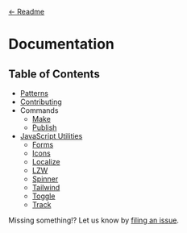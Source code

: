 [← Readme](./readme.md)

# Documentation

## Table of Contents

* [Patterns](./docs/patterns.md)
* [Contributing](./docs/contributing.md)
* Commands
  * [Make](./docs/commands/make.md)
  * [Publish](./docs/commands/publish.md)
* [JavaScript Utilities](./src/utilities)
  * [Forms](./src/utilities/forms/forms)
  * [Icons](./src/utilities/icons/icons)
  * [Localize](./src/utilities/localize/localize)
  * [LZW](./src/utilities/lzw/lzw)
  * [Spinner](./src/utilities/spinner/spinner)
  * [Tailwind](./src/utilities/tailwind/tailwind)
  * [Toggle](./src/utilities/toggle/toggle)
  * [Track](./src/utilities/track/track)

Missing something!? Let us know by [filing an issue](https://github.com/CityOfNewYork/nyco-patterns-framework/issues).